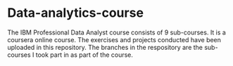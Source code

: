 # Data-analytics-course

The IBM Professional Data Analyst course consists of 9 sub-courses. It is a coursera online course. The exercises and projects conducted have been uploaded in this repository. The branches in the respository are the sub-courses I took part in as part of the course. 

